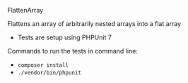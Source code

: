 FlattenArray

Flattens an array of arbitrarily nested arrays into a flat array

* Tests are setup using PHPUnit 7

Commands to run the tests in command line:

- `composer install`
- `./vendor/bin/phpunit`